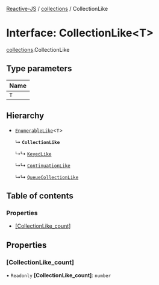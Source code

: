[Reactive-JS](../README.md) / [collections](../modules/collections.md) / CollectionLike

# Interface: CollectionLike<T\>

[collections](../modules/collections.md).CollectionLike

## Type parameters

| Name |
| :------ |
| `T` |

## Hierarchy

- [`EnumerableLike`](collections.EnumerableLike.md)<`T`\>

  ↳ **`CollectionLike`**

  ↳↳ [`KeyedLike`](collections.KeyedLike.md)

  ↳↳ [`ContinuationLike`](concurrent.ContinuationLike.md)

  ↳↳ [`QueueCollectionLike`](utils.QueueCollectionLike.md)

## Table of contents

### Properties

- [[CollectionLike\_count]](collections.CollectionLike.md#[collectionlike_count])

## Properties

### [CollectionLike\_count]

• `Readonly` **[CollectionLike\_count]**: `number`
